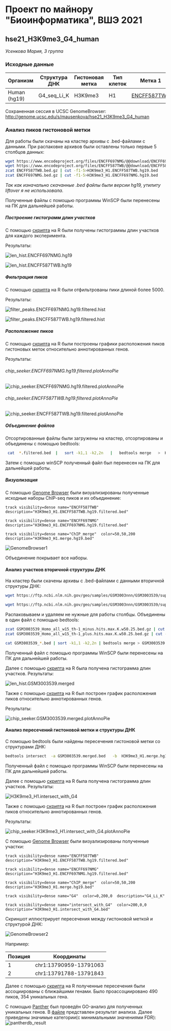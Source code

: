 # Проект по майнору "Биоинформатика", ВШЭ 2021
## hse21_H3K9me3_G4_human
*Усенкова Мария, 3 группа*
### Исходные данные

| Организм | Структура ДНК | Гистоновая метка | Тип клеток | Метка 1 | Метка 2 |
| -------- | ------------- | ---------------- | ---------- | ------- | ------- |
| Human (hg19) | G4_seq_Li_K | H3K9me3 | H1 | [ENCFF587TWB](https://www.encodeproject.org/files/ENCFF046DTX/) | [ENCFF697NMG](https://www.encodeproject.org/files/ENCFF697NMG/) |

Сохраненная сессия в UCSC GenomeBrowser: http://genome.ucsc.edu/s/mausenkova/hse21_H3K9me3_G4_human

### Анализ пиков гистоновой метки
Для работы были скачаны на кластер архивы с .bed-файлами с данными. При распаковке архивов были оставлены только первые 5 столбцов данных:
```bash
wget https://www.encodeproject.org/files/ENCFF697NMG/@@download/ENCFF697NMG.bed.gz
wget https://www.encodeproject.org/files/ENCFF587TWB/@@download/ENCFF587TWB.bed.gz
zcat ENCFF587TWB.bed.gz | cut -f1-5>H3K9me3_H1.ENCFF587TWB.hg19.bed
zcat ENCFF697NMG.bed.gz | cut -f1-5>H3K9me3_H1.ENCFF697NMG.hg19.bed
```
*Так как изначально скачанные .bed файлы были версии hg19, утилиту liftover я не использовала.*

Полученные файлы с помощью программы WinSCP были перенесены на ПК для дальнейшей работы.
##### Построение гистограмм длин участков
С помощью [скрипта](src/len_hist.R) на R были получены гистограммы длин участков для каждого эксперимента. 

Результаты:

![len_hist.ENCFF697NMG.hg19](images/png/len_hist.H3K9me3_H1.ENCFF697NMG.hg19.png)

![len_hist.ENCFF587TWB.hg19](images/png/len_hist.H3K9me3_H1.ENCFF587TWB.hg19.png)

##### Фильтрация пиков
С помощью [скрипта](/src/filtered.R) на R были отфильтрованы пики длиной более 5000. 

Результаты:

![filter_peaks.ENCFF697NMG.hg19.filtered.hist](images/png/filter_peaks.H3K9me3_H1.ENCFF697NMG.hg19.filtered.hist.png)

![filter_peaks.ENCFF587TWB.hg19.filtered.hist](images/png/filter_peaks.H3K9me3_H1.ENCFF587TWB.hg19.filtered.hist.png)

##### Расположение пиков

С помощью [скрипта](src/ChipSeeker.R) на R были построены графики расположения пиков гистоновых меток относительно аннотированных генов. 

Результаты:

###### chip_seeker.ENCFF697NMG.hg19.filtered.plotAnnoPie
![chip_seeker.ENCFF697NMG.hg19.filtered.plotAnnoPie](images/chip_seeker.H3K9me3_H1.ENCFF697NMG.hg19.filtered.plotAnnoPie.png)
###### chip_seeker.ENCFF587TWB.hg19.filtered.plotAnnoPie
![chip_seeker.ENCFF587TWB.hg19.filtered.plotAnnoPie](images/chip_seeker.H3K9me3_H1.ENCFF587TWB.hg19.filtered.plotAnnoPie.png)

##### Объединение файлов

Отсортированные файлы были загружены на кластер, отсортированы и объединены с помощью bedtools:

```bash
 cat  *.filtered.bed  |   sort -k1,1 -k2,2n   |   bedtools merge   >  H3K9me3_H1.merge.hg19.bed
```

Затем с помощью winSCP полученный файл был перенесен на ПК для дальнейшей работы.

##### Визуализация

С помощью [Genome Browser](http://genome.ucsc.edu/s/mausenkova/hse21_H3K9me3_human) были визуализированы полученные исходные наборы ChIP-seq пиков и их объединение:

```
track visibility=dense name="ENCFF587TWB"  description="H3K9me3_H1.ENCFF587TWB.hg19.filtered.bed"

track visibility=dense name="ENCFF697NMG"  description="H3K9me3_H1.ENCFF697NMG.hg19.filtered.bed"

track visibility=dense name="ChIP_merge"  color=50,50,200   description="H3K9me3_H1.merge.hg19.bed"

```

![GenomeBrowser1](images/png/GenomeBrowser1.png)

Объединение покрывает все наборы.

#### Анализ участков вторичной структуры ДНК

На кластер были скачены архивы с .bed-файлами с данными вторичной структуры ДНК:

```bash
wget https://ftp.ncbi.nlm.nih.gov/geo/samples/GSM3003nnn/GSM3003539/suppl/GSM3003539_Homo_all_w15_th-1_minus.hits.max.K.w50.25.bed.gz

wget https://ftp.ncbi.nlm.nih.gov/geo/samples/GSM3003nnn/GSM3003539/suppl/GSM3003539_Homo_all_w15_th-1_plus.hits.max.K.w50.25.bed.gz
```

Распаковываем и удаляем не нужные для работы столбцы. Объединены в один файл с помощью bedtools:

```bash
zcat GSM3003539_Homo_all_w15_th-1_minus.hits.max.K.w50.25.bed.gz | cut -f1-5 > GSM3003539_minus.bed
zcat GSM3003539_Homo_all_w15_th-1_plus.hits.max.K.w50.25.bed.gz | cut -f1-5 > GSM3003539_plus.bed

cat GSM3003539_*.bed | sort -k1,1 -k2,2n | bedtools merge > GSM3003539.merged.bed 
```
Полученный файл с помощью программы WinSCP были перенесены на ПК для дальнейшей работы.

Далее с помощью [скрипта](src/len_hist.R) на R была получена гистограмма длин участков. 
Результаты:

![len_hist.GSM3003539.merged](images/png/len_hist.GSM3003539.merged.png)

Также с помощью [скрипта](src/ChipSeeker.R) на R был построен график расположения пиков относительно аннотированных генов.

Результаты:

![chip_seeker.GSM3003539.merged.plotAnnoPie](images/chip_seeker.GSM3003539.merged.plotAnnoPie.png)

#### Анализ пересечений гистоновой метки и структуры ДНК

С помощью bedtools были найдены пересечения гистоновой метки со структурами ДНК:
```bash
bedtools intersect  -a GSM3003539.merged.bed   -b  H3K9me3_H1.merge.hg19.bed  >  H3K9me3_H1.intersect_with_G4.bed
```

Полученный файл с помощью программы WinSCP были перенесены на ПК для дальнейшей работы.

Далее с помощью [скрипта](src/len_hist.R) на R была получена гистограмма длин участков. 
Результаты:

![H3K9me3_H1.intersect_with_G4](images/png/len_hist.H3K9me3_H1.intersect_with_G4.png)

Также с помощью [скрипта](src/ChipSeeker.R) на R был построен график расположения пиков относительно аннотированных генов.

Результаты:

![chip_seeker.H3K9me3_H1.intersect_with_G4.plotAnnoPie](images/chip_seeker.H3K9me3_H1.intersect_with_G4.plotAnnoPie.png)

С помощью [Genome Browser](http://genome.ucsc.edu/s/mausenkova/hse21_H3K9me3_G4_human) были визуализированы полученные участки:

```
track visibility=dense name="ENCFF587TWB"  description="H3K9me3_H1.ENCFF587TWB.hg19.filtered.bed"

track visibility=dense name="ENCFF697NMG"  description="H3K9me3_H1.ENCFF697NMG.hg19.filtered.bed"

track visibility=dense name="ChIP_merge"  color=50,50,200   description="H3K9me3_H1.merge.hg19.bed"

track visibility=dense name="G4"  color=0,200,0  description="G4_Li_K"

track visibility=dense name="intersect_with_G4"  color=200,0,0  description="H3K9me3_H1.intersect_with_G4.bed"

```

Скриншот иллюстрирует пересечения между гистоновой меткой и структурой ДНК:

![GenomeBrowser2](images/png/GenomeBrowser2.png)

Например:

| Позиция | Координаты |
| ------- | ---------- |
| 1 | chr1:13790959-13791063 |
| 2 | chr1:13791788-13791843 |

Далее с помощью [скрипта](src/ChIPpeakAnno.R) на R полученные пересечения были ассоциированы с ближайшими генами. Было проассоциировано 490 пиков, 354 уникальных гена.

С помощью [Panther](http://pantherdb.org/) был проведён GO-анализ для полученных уникальных генов. В [файле](data/pantherdb_GO_analysis.txt) представлен результат анализа. 
Далее приведены значимые категории(c минимальными значениями FDR):
![pantherdb_result](images/png/pantherdb_result.png)

